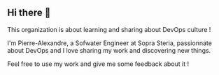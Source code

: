 ## Hi there 👋

This organization is about learning and sharing about DevOps culture !

I'm Pierre-Alexandre, a Sofwater Engineer at Sopra Steria, passionnate about DevOps and I love sharing my work and discovering new things.

Feel free to use my work and give me some feedback about it !
